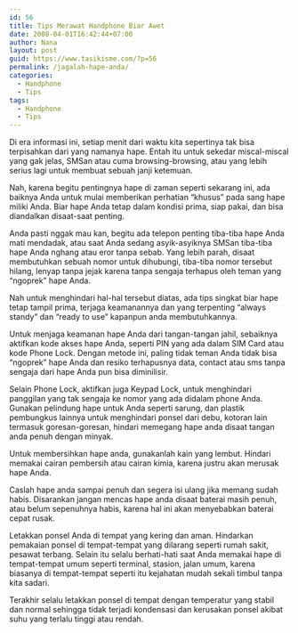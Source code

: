 ```yaml
---
id: 56
title: Tips Merawat Handphone Biar Awet
date: 2008-04-01T16:42:44+07:00
author: Nana
layout: post
guid: https://www.tasikisme.com/?p=56
permalink: /jagalah-hape-anda/
categories:
  - Handphone
  - Tips
tags:
  - Handphone
  - Tips
---
```

Di era informasi ini, setiap menit dari waktu kita sepertinya tak bisa terpisahkan dari yang namanya hape. Entah itu untuk sekedar miscal-miscal yang gak jelas, SMSan atau cuma browsing-browsing, atau yang lebih serius lagi untuk membuat sebuah janji ketemuan.

Nah, karena begitu pentingnya hape di zaman seperti sekarang ini, ada baiknya Anda untuk mulai memberikan perhatian “khusus” pada sang hape miliki Anda. Biar hape Anda tetap dalam kondisi prima, siap pakai, dan bisa diandalkan disaat-saat penting.

Anda pasti nggak mau kan, begitu ada telepon penting tiba-tiba hape Anda mati mendadak, atau saat Anda sedang asyik-asyiknya SMSan tiba-tiba hape Anda nghang atau eror tanpa sebab. Yang lebih parah, disaat membutuhkan sebuah nomor untuk dihubungi, tiba-tiba nomor tersebut hilang, lenyap tanpa jejak karena tanpa sengaja terhapus oleh teman yang “ngoprek” hape Anda.

Nah untuk menghindari hal-hal tersebut diatas, ada tips singkat biar hape tetap tampil prima, terjaga keamanannya dan yang terpenting “always standy” dan “ready to use” kapanpun anda membutuhkannya.

Untuk menjaga keamanan hape Anda dari tangan-tangan jahil, sebaiknya aktifkan kode akses hape Anda, seperti PIN yang ada dalam SIM Card atau kode Phone Lock. Dengan metode ini, paling tidak teman Anda tidak bisa “ngoprek” hape Anda dan resiko terhapusnya data, contact atau sms tanpa sengaja dari hape Anda pun bisa diminilisir.

Selain Phone Lock, aktifkan juga Keypad Lock, untuk menghindari panggilan yang tak sengaja ke nomor yang ada didalam phone Anda. Gunakan pelindung hape untuk Anda seperti sarung, dan plastik pembungkus lainnya untuk menghindari ponsel dari debu, kotoran lain termasuk goresan-goresan, hindari memegang hape anda disaat tangan anda penuh dengan minyak.

Untuk membersihkan hape anda, gunakanlah kain yang lembut. Hindari memakai cairan pembersih atau cairan kimia, karena justru akan merusak hape Anda.

Caslah hape anda sampai penuh dan segera isi ulang jika memang sudah habis. Disarankan jangan mencas hape anda disaat baterai masih penuh, atau belum sepenuhnya habis, karena hal ini akan menyebabkan baterai cepat rusak.

Letakkan ponsel Anda di tempat yang kering dan aman. Hindarkan pemakaian ponsel di tempat-tempat yang dilarang seperti rumah sakit, pesawat terbang. Selain itu selalu berhati-hati saat Anda memakai hape di tempat-tempat umum seperti terminal, stasion, jalan umum, karena biasanya di tempat-tempat seperti itu kejahatan mudah sekali timbul tanpa kita sadari.

Terakhir selalu letakkan ponsel di tempat dengan temperatur yang stabil dan normal sehingga tidak terjadi kondensasi dan kerusakan ponsel akibat suhu yang terlalu tinggi atau rendah.